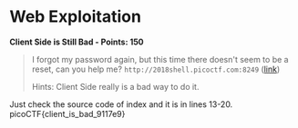 # Web Exploitation

**Client Side is Still Bad - Points: 150**

> I forgot my password again, but this time there doesn't seem to be a reset, can you help me? `http://2018shell.picoctf.com:8249` \([link](http://2018shell.picoctf.com:8249/)\)
>
> Hints: Client Side really is a bad way to do it.

Just check the source code of index and it is in lines 13-20.  
picoCTF{client\_is\_bad\_9117e9}

